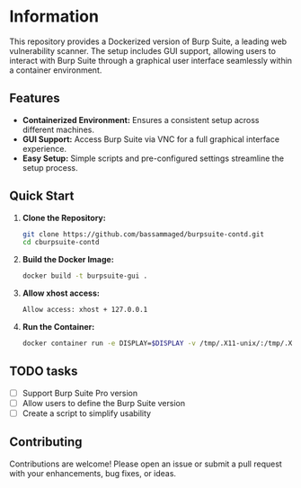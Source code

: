 # Information
This repository provides a Dockerized version of Burp Suite, a leading web vulnerability scanner. The setup includes GUI support, allowing users to interact with Burp Suite through a graphical user interface seamlessly within a container environment. 

## Features

- **Containerized Environment:** Ensures a consistent setup across different machines.
- **GUI Support:** Access Burp Suite via VNC for a full graphical interface experience.
- **Easy Setup:** Simple scripts and pre-configured settings streamline the setup process.

## Quick Start

1. **Clone the Repository:**
    ```bash
   git clone https://github.com/bassammaged/burpsuite-contd.git
   cd cburpsuite-contd

2. **Build the Docker Image:**
    ```bash
    docker build -t burpsuite-gui .

3. **Allow xhost access:**
    ```bash
    Allow access: xhost + 127.0.0.1

4. **Run the Container:**
    ```bash
    docker container run -e DISPLAY=$DISPLAY -v /tmp/.X11-unix/:/tmp/.X11-unix/ -v ./data/:/home/burp/data -p 8080:8080 burpsuit

## TODO tasks
- [ ] Support Burp Suite Pro version
- [ ] Allow users to define the Burp Suite version
- [ ] Create a script to simplify usability

## Contributing
Contributions are welcome! Please open an issue or submit a pull request with your enhancements, bug fixes, or ideas.